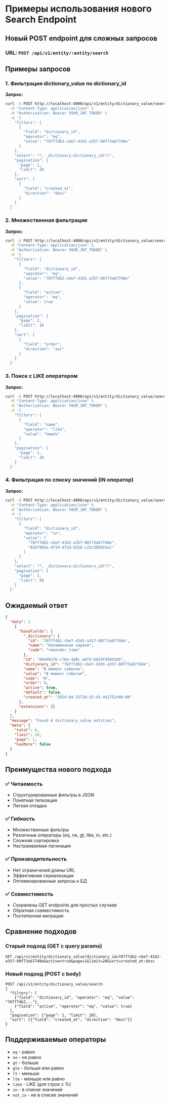 # Примеры использования нового Search Endpoint

## Новый POST endpoint для сложных запросов

### URL: `POST /api/v1/entity/:entity/search`

## Примеры запросов

### 1. Фильтрация dictionary_value по dictionary_id

**Запрос:**
```bash
curl -X POST http://localhost:4000/api/v1/entity/dictionary_value/search \
  -H "Content-Type: application/json" \
  -H "Authorization: Bearer YOUR_JWT_TOKEN" \
  -d '{
    "filters": [
      {
        "field": "dictionary_id",
        "operator": "eq",
        "value": "707f7db2-cbe7-43d1-a357-08f73a67748e"
      }
    ],
    "select": "*, _dictionary:dictionary_id(*)",
    "pagination": {
      "page": 1,
      "limit": 20
    },
    "sort": [
      {
        "field": "created_at",
        "direction": "desc"
      }
    ]
  }'
```

### 2. Множественная фильтрация

**Запрос:**
```bash
curl -X POST http://localhost:4000/api/v1/entity/dictionary_value/search \
  -H "Content-Type: application/json" \
  -H "Authorization: Bearer YOUR_JWT_TOKEN" \
  -d '{
    "filters": [
      {
        "field": "dictionary_id",
        "operator": "eq",
        "value": "707f7db2-cbe7-43d1-a357-08f73a67748e"
      },
      {
        "field": "active",
        "operator": "eq",
        "value": true
      }
    ],
    "pagination": {
      "page": 1,
      "limit": 10
    },
    "sort": [
      {
        "field": "order",
        "direction": "asc"
      }
    ]
  }'
```

### 3. Поиск с LIKE оператором

**Запрос:**
```bash
curl -X POST http://localhost:4000/api/v1/entity/dictionary_value/search \
  -H "Content-Type: application/json" \
  -H "Authorization: Bearer YOUR_JWT_TOKEN" \
  -d '{
    "filters": [
      {
        "field": "name",
        "operator": "like",
        "value": "%мин%"
      }
    ],
    "pagination": {
      "page": 1,
      "limit": 20
    }
  }'
```

### 4. Фильтрация по списку значений (IN оператор)

**Запрос:**
```bash
curl -X POST http://localhost:4000/api/v1/entity/dictionary_value/search \
  -H "Content-Type: application/json" \
  -H "Authorization: Bearer YOUR_JWT_TOKEN" \
  -d '{
    "filters": [
      {
        "field": "dictionary_id",
        "operator": "in",
        "value": [
          "707f7db2-cbe7-43d1-a357-08f73a67748e",
          "826f905e-4719-4f2d-9318-c22c385015ec"
        ]
      }
    ],
    "select": "*, _dictionary:dictionary_id(*)",
    "pagination": {
      "page": 1,
      "limit": 50
    }
  }'
```

## Ожидаемый ответ

```json
{
  "data": [
    {
      "baseFields": {
        "_dictionary": {
          "id": "707f7db2-cbe7-43d1-a357-08f73a67748e",
          "name": "Напоминание задачи",
          "code": "reminder_time"
        },
        "id": "88e9b376-c76a-4d8c-a8fd-b029fd9dd166",
        "dictionary_id": "707f7db2-cbe7-43d1-a357-08f73a67748e",
        "name": "В момент события",
        "value": "В момент события",
        "code": "0",
        "order": 0,
        "active": true,
        "default": false,
        "created_at": "2024-04-22T10:32:43.441752+00:00"
      },
      "extensions": {}
    }
  ],
  "message": "Found 6 dictionary_value entities",
  "meta": {
    "total": 6,
    "limit": 20,
    "page": 1,
    "hasMore": false
  }
}
```

## Преимущества нового подхода

### ✅ Читаемость
- Структурированные фильтры в JSON
- Понятная типизация
- Легкая отладка

### ✅ Гибкость
- Множественные фильтры
- Различные операторы (eq, ne, gt, like, in, etc.)
- Сложная сортировка
- Настраиваемая пагинация

### ✅ Производительность
- Нет ограничений длины URL
- Эффективная сериализация
- Оптимизированные запросы к БД

### ✅ Совместимость
- Сохранены GET endpoints для простых случаев
- Обратная совместимость
- Постепенная миграция

## Сравнение подходов

### Старый подход (GET с query params)
```
GET /api/v1/entity/dictionary_value?dictionary_id=707f7db2-cbe7-43d1-a357-08f73a67748e&active=true&page=1&limit=20&sort=created_at:desc
```

### Новый подход (POST с body)
```
POST /api/v1/entity/dictionary_value/search
{
  "filters": [
    {"field": "dictionary_id", "operator": "eq", "value": "707f7db2..."},
    {"field": "active", "operator": "eq", "value": true}
  ],
  "pagination": {"page": 1, "limit": 20},
  "sort": [{"field": "created_at", "direction": "desc"}]
}
```

## Поддерживаемые операторы

- `eq` - равно
- `ne` - не равно  
- `gt` - больше
- `gte` - больше или равно
- `lt` - меньше
- `lte` - меньше или равно
- `like` - LIKE (для строк с %)
- `in` - в списке значений
- `not_in` - не в списке значений
